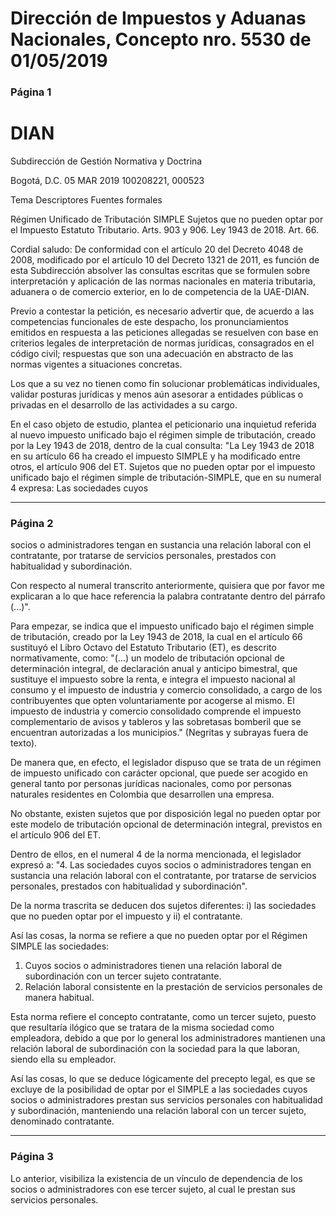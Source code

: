 # Dirección de Impuestos y Aduanas Nacionales, Concepto nro. 5530 de 01/05/2019

### Página 1

# DIAN 

Subdirección de Gestión Normativa y Doctrina

Bogotá, D.C. 05 MAR 2019 100208221, 000523

Tema
Descriptores
Fuentes formales

Régimen Unificado de Tributación SIMPLE
Sujetos que no pueden optar por el Impuesto
Estatuto Tributario. Arts. 903 y 906.
Ley 1943 de 2018. Art. 66.

Cordial saludo:
De conformidad con el artículo 20 del Decreto 4048 de 2008, modificado por el artículo 10 del Decreto 1321 de 2011, es función de esta Subdirección absolver las consultas escritas que se formulen sobre interpretación y aplicación de las normas nacionales en materia tributaria, aduanera o de comercio exterior, en lo de competencia de la UAE-DIAN.

Previo a contestar la petición, es necesario advertir que, de acuerdo a las competencias funcionales de este despacho, los pronunciamientos emitidos en respuesta a las peticiones allegadas se resuelven con base en criterios legales de interpretación de normas jurídicas, consagrados en el código civil; respuestas que son una adecuación en abstracto de las normas vigentes a situaciones concretas.

Los que a su vez no tienen como fin solucionar problemáticas individuales, validar posturas jurídicas y menos aún asesorar a entidades públicas o privadas en el desarrollo de las actividades a su cargo.

En el caso objeto de estudio, plantea el peticionario una inquietud referida al nuevo impuesto unificado bajo el régimen simple de tributación, creado por la Ley 1943 de 2018, dentro de la cual consulta:
"La Ley 1943 de 2018 en su artículo 66 ha creado el impuesto SIMPLE y ha modificado entre otros, el artículo 906 del ET. Sujetos que no pueden optar por el impuesto unificado bajo el régimen simple de tributación-SIMPLE, que en su numeral 4 expresa: Las sociedades cuyos

---

### Página 2

socios o administradores tengan en sustancia una relación laboral con el contratante, por tratarse de servicios personales, prestados con habitualidad y subordinación.

Con respecto al numeral transcrito anteriormente, quisiera que por favor me explicaran a lo que hace referencia la palabra contratante dentro del párrafo (...)".

Para empezar, se indica que el impuesto unificado bajo el régimen simple de tributación, creado por la Ley 1943 de 2018, la cual en el artículo 66 sustituyó el Libro Octavo del Estatuto Tributario (ET), es descrito normativamente, como:
"(...) un modelo de tributación opcional de determinación integral, de declaración anual y anticipo bimestral, que sustituye el impuesto sobre la renta, e integra el impuesto nacional al consumo y el impuesto de industria y comercio consolidado, a cargo de los contribuyentes que opten voluntariamente por acogerse al mismo. El impuesto de industria y comercio consolidado comprende el impuesto complementario de avisos y tableros y las sobretasas bomberil que se encuentran autorizadas a los municipios." (Negritas y subrayas fuera de texto).

De manera que, en efecto, el legislador dispuso que se trata de un régimen de impuesto unificado con carácter opcional, que puede ser acogido en general tanto por personas jurídicas nacionales, como por personas naturales residentes en Colombia que desarrollen una empresa.

No obstante, existen sujetos que por disposición legal no pueden optar por este modelo de tributación opcional de determinación integral, previstos en el artículo 906 del ET.

Dentro de ellos, en el numeral 4 de la norma mencionada, el legislador expresó a:
"4. Las sociedades cuyos socios o administradores tengan en sustancia una relación laboral con el contratante, por tratarse de servicios personales, prestados con habitualidad y subordinación".

De la norma trascrita se deducen dos sujetos diferentes: i) las sociedades que no pueden optar por el impuesto y ii) el contratante.

Así las cosas, la norma se refiere a que no pueden optar por el Régimen SIMPLE las sociedades:

1. Cuyos socios o administradores tienen una relación laboral de subordinación con un tercer sujeto contratante.
2. Relación laboral consistente en la prestación de servicios personales de manera habitual.

Esta norma refiere el concepto contratante, como un tercer sujeto, puesto que resultaría ilógico que se tratara de la misma sociedad como empleadora, debido a que por lo general los administradores mantienen una relación laboral de subordinación con la sociedad para la que laboran, siendo ella su empleador.

Así las cosas, lo que se deduce lógicamente del precepto legal, es que se excluye de la posibilidad de optar por el SIMPLE a las sociedades cuyos socios o administradores prestan sus servicios personales con habitualidad y subordinación, manteniendo una relación laboral con un tercer sujeto, denominado contratante.

---

### Página 3

Lo anterior, visibiliza la existencia de un vínculo de dependencia de los socios o administradores con ese tercer sujeto, al cual le prestan sus servicios personales.
